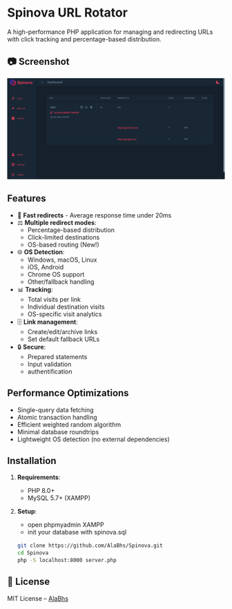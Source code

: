 # Spinova URL Rotator

A high-performance PHP application for managing and redirecting URLs with click tracking and percentage-based distribution.

## 📷 Screenshot

![Demo Screenshot](./public/images/screenshot.png)

## Features

- 🚀 **Fast redirects** - Average response time under 20ms
- ⚖️ **Multiple redirect modes**:
  - Percentage-based distribution
  - Click-limited destinations
  - OS-based routing (New!)
- 🌐 **OS Detection**:
  - Windows, macOS, Linux
  - iOS, Android
  - Chrome OS support
  - Other/fallback handling
- 📊 **Tracking**:
  - Total visits per link
  - Individual destination visits
  - OS-specific visit analytics
- 🗄️ **Link management**:
  - Create/edit/archive links
  - Set default fallback URLs
- 🔒 **Secure**:
  - Prepared statements
  - Input validation
  - authentification

## Performance Optimizations

- Single-query data fetching
- Atomic transaction handling
- Efficient weighted random algorithm
- Minimal database roundtrips
- Lightweight OS detection (no external dependencies)

## Installation

1. **Requirements**:
   - PHP 8.0+
   - MySQL 5.7+ (XAMPP)

2. **Setup**:
   - open phpmyadmin XAMPP 
   - init your database with spinova.sql
   ```bash
   git clone https://github.com/AlaBhs/Spinova.git
   cd Spinova
   php -S localhost:8000 server.php

## 📄 License

MIT License – [AlaBhs](https://github.com/AlaBhs)
